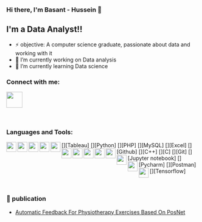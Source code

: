 
### Hi there, I'm Basant - Hussein 👋


## I'm a Data Analyst!!

- ⚡ objective: A computer science graduate, passionate about data and working with it
- 🔭 I’m currently working on Data analysis
- 🌱 I’m currently learning Data science

### Connect with me:


[<img width="42px" src="https://png.pngtree.com/png-clipart/20190613/original/pngtree-linkedin-logo-icon-png-image_3570311.jpg">](https://www.linkedin.com/in/basant-hussein-101ab81b0/)

<br />

### Languages and Tools:

[<img align="left" width="26px" src="https://i.pinimg.com/564x/86/35/88/863588a71e465cc3aa5d822c0feafea9.jpg" />][Tableau]
[<img align="left" width="26px" src="https://i.pinimg.com/564x/a8/53/14/a8531424a5fac660e4261f72ca817141.jpg" />][Python]
[<img align="left" width="26px" src="https://i.pinimg.com/564x/cd/e1/24/cde124ad6037a985f4cd9b6538c894eb.jpg" />][PHP]
[<img align="left" width="26px" src="https://i.pinimg.com/564x/09/7b/34/097b349ab1d78c15744c3a89ff457939.jpg" />][MySQL]
[<img align="left" width="26px" src="https://i.pinimg.com/564x/08/02/51/0802513499a33f26de73d264b9fa6ebf.jpg" />][Excel]
[<img align="left" width="26px" src="https://i.pinimg.com/564x/ef/ff/7d/efff7d5cb146fb3ca0f62b87bd641e4d.jpg" />][Github]
[<img align="left" width="26px" src="https://i.pinimg.com/564x/99/f8/87/99f887833c475448723d3c9ac16c179b.jpg" />][C++]
[<img align="left" width="26px" src="https://i.pinimg.com/564x/71/5b/59/715b59c8c7545d9dafb1a04111edde40.jpg" />][C]
[<img align="left" width="26px" src="https://i.pinimg.com/564x/f0/1d/d4/f01dd49c944e37528fc9f421e8ac4dc7.jpg" />][Git]
[<img align="left" width="26px" src="https://i.pinimg.com/564x/37/4c/e7/374ce78a75963e15ca5a0afb27f70cf6.jpg" />][Jupyter notebook]
[<img align="left" width="26px" src="https://i.pinimg.com/564x/a7/83/4a/a7834a100a80760157feef0fc2d23f9f.jpg" />][Pycharm]
[<img align="left" width="26px" src="https://i.pinimg.com/564x/6a/9d/0d/6a9d0d462cdc2b0b97e607f32aa124e9.jpg" />][Postman]
[<img align="left" width="26px" src="https://i.pinimg.com/564x/d9/6a/6f/d96a6f3c394e2949b8b36a1dce76b009.jpg" />][Tensorflow]

<br />




### 📕 publication

<!-- BLOG-POST-LIST:START -->
- [Automatic Feedback For Physiotherapy Exercises Based On PosNet](https://fcihib.journals.ekb.eg/article_116046.html)

<!-- BLOG-POST-LIST:END -->



